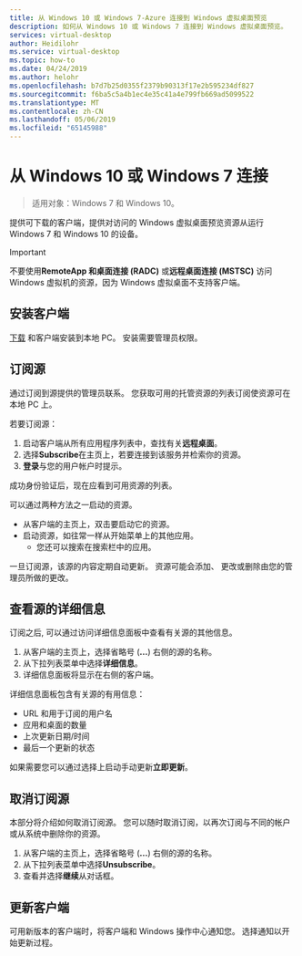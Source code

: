 ```yaml
---
title: 从 Windows 10 或 Windows 7-Azure 连接到 Windows 虚拟桌面预览
description: 如何从 Windows 10 或 Windows 7 连接到 Windows 虚拟桌面预览。
services: virtual-desktop
author: Heidilohr
ms.service: virtual-desktop
ms.topic: how-to
ms.date: 04/24/2019
ms.author: helohr
ms.openlocfilehash: b7d7b25d0355f2379b90313f17e2b595234df827
ms.sourcegitcommit: f6ba5c5a4b1ec4e35c41a4e799fb669ad5099522
ms.translationtype: MT
ms.contentlocale: zh-CN
ms.lasthandoff: 05/06/2019
ms.locfileid: "65145988"
---
```

# <a name="connect-from-windows-10-or-windows-7"></a>从 Windows 10 或 Windows 7 连接

> 适用对象：Windows 7 和 Windows 10。

提供可下载的客户端，提供对访问的 Windows 虚拟桌面预览资源从运行 Windows 7 和 Windows 10 的设备。

> [!IMPORTANT]
> 不要使用**RemoteApp 和桌面连接 (RADC)** 或**远程桌面连接 (MSTSC)** 访问 Windows 虚拟机的资源，因为 Windows 虚拟桌面不支持客户端。

## <a name="install-the-client"></a>安装客户端

[下载](https://go.microsoft.com/fwlink/?linkid=2068602) 和客户端安装到本地 PC。 安装需要管理员权限。

## <a name="subscribe-to-a-feed"></a>订阅源

通过订阅到源提供的管理员联系。 您获取可用的托管资源的列表订阅使资源可在本地 PC 上。

若要订阅源：

1. 启动客户端从所有应用程序列表中，查找有关**远程桌面**。
1. 选择**Subscribe**在主页上，若要连接到该服务并检索你的资源。
1. **登录**与您的用户帐户时提示。

成功身份验证后，现在应看到可用资源的列表。

可以通过两种方法之一启动的资源。

- 从客户端的主页上，双击要启动它的资源。
- 启动资源，如往常一样从开始菜单上的其他应用。
  - 您还可以搜索在搜索栏中的应用。

一旦订阅源，该源的内容定期自动更新。 资源可能会添加、 更改或删除由您的管理员所做的更改。

## <a name="view-the-details-of-a-feed"></a>查看源的详细信息

订阅之后, 可以通过访问详细信息面板中查看有关源的其他信息。

1. 从客户端的主页上，选择省略号 (**...**) 右侧的源的名称。
1. 从下拉列表菜单中选择**详细信息**。
1. 详细信息面板将显示在右侧的客户端。

详细信息面板包含有关源的有用信息：

- URL 和用于订阅的用户名
- 应用和桌面的数量
- 上次更新日期/时间
- 最后一个更新的状态

如果需要您可以通过选择上启动手动更新**立即更新**。

## <a name="unsubscribe-from-a-feed"></a>取消订阅源

本部分将介绍如何取消订阅源。 您可以随时取消订阅，以再次订阅与不同的帐户或从系统中删除你的资源。

1. 从客户端的主页上，选择省略号 (**...**) 右侧的源的名称。
1. 从下拉列表菜单中选择**Unsubscribe**。
1. 查看并选择**继续**从对话框。

## <a name="update-the-client"></a>更新客户端

可用新版本的客户端时，将客户端和 Windows 操作中心通知您。 选择通知以开始更新过程。
